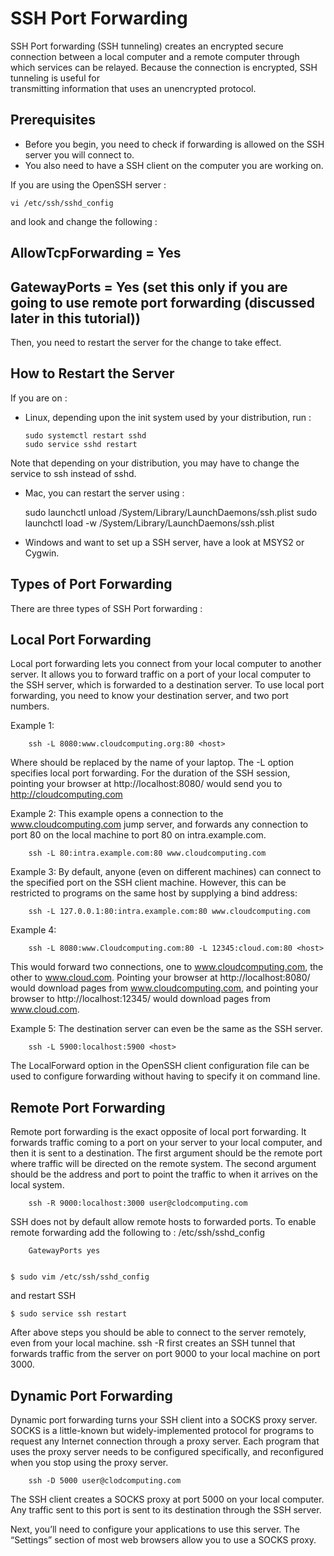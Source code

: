 # SSH Port Forwarding
SSH Port forwarding (SSH tunneling) creates an encrypted secure connection
between a local computer and a remote computer through which services can be
relayed. Because the connection is encrypted, SSH tunneling is useful for  
transmitting information that uses an unencrypted protocol.

            
## Prerequisites
  * Before you begin, you need to check if forwarding is allowed on the SSH server you will connect to.
  * You also need to have a SSH client on the computer you are working on. 

If you are using the OpenSSH server :  

	vi /etc/ssh/sshd_config 

and look and change the following :
## AllowTcpForwarding = Yes 
## GatewayPorts = Yes (set this only if you are going to use remote port forwarding (discussed later in this tutorial))

Then, you need to restart the server for the change to take effect.

## How to Restart the Server 
If you are on :

* Linux, depending upon the init system used by your distribution, run :

	  sudo systemctl restart sshd
	  sudo service sshd restart
	
 Note that depending on your distribution, you may have to change the service to ssh instead of sshd.

* Mac, you can restart the server using :

    sudo launchctl unload /System/Library/LaunchDaemons/ssh.plist
    sudo launchctl load -w /System/Library/LaunchDaemons/ssh.plist

* Windows and want to set up a SSH server, have a look at MSYS2 or Cygwin.

## Types of Port Forwarding
There are three types of SSH Port forwarding :

## Local Port Forwarding 
Local port forwarding lets you connect from your local computer to another 
server. It allows you to forward traffic on a port of your local computer
to the SSH server, which is forwarded to a destination server. To use local 
port forwarding, you need to know your destination server, and two port numbers.

Example 1:

		ssh -L 8080:www.cloudcomputing.org:80 <host>

Where <host> should be replaced by the name of your laptop. 
The -L option specifies local port forwarding. 
For the duration of the SSH session, pointing your browser at 
http://localhost:8080/ would send you to http://cloudcomputing.com

Example 2:
This example opens a connection to the www.cloudcomputing.com jump server, and 
forwards any connection to port 80 on the local machine to port 80 on 
intra.example.com.

		ssh -L 80:intra.example.com:80 www.cloudcomputing.com


Example 3:
By default, anyone (even on different machines) can connect to the specified 
port on the SSH client machine. However, this can be restricted to programs
on the same host by supplying a bind address:

		ssh -L 127.0.0.1:80:intra.example.com:80 www.cloudcomputing.com

Example 4:

		ssh -L 8080:www.Cloudcomputing.com:80 -L 12345:cloud.com:80 <host>
		
This would forward two connections, one to www.cloudcomputing.com, the other 
to www.cloud.com. Pointing your browser at http://localhost:8080/ would 
download pages from www.cloudcomputing.com, and pointing your browser to 
http://localhost:12345/ would download pages from www.cloud.com.

Example 5:
The destination server can even be the same as the SSH server. 

		ssh -L 5900:localhost:5900 <host>

The LocalForward option in the OpenSSH client configuration file can be used to
configure forwarding without having to specify it on command line.

## Remote Port Forwarding
Remote port forwarding is the exact opposite of local port forwarding. It 
forwards traffic coming to a port on your server to your local computer, and
then it is sent to a destination. The first argument should be the remote 
port where traffic will be directed on the remote system. The second argument 
should be the address and port to point the traffic to when it arrives on the 
local system.

		ssh -R 9000:localhost:3000 user@clodcomputing.com
		
SSH does not by default allow remote hosts to forwarded ports. To enable
remote forwarding add the following to :  /etc/ssh/sshd_config 

		GatewayPorts yes


	$ sudo vim /etc/ssh/sshd_config

and restart SSH

	$ sudo service ssh restart
	
After above steps you should be able to connect to the server remotely, 
even from your local machine. ssh -R first creates an SSH tunnel that 
forwards traffic from the server on port 9000 to your local machine 
on port 3000.
		
## Dynamic Port Forwarding
Dynamic port forwarding turns your SSH client into a SOCKS proxy server. 
SOCKS is a little-known but widely-implemented protocol for programs to request
any Internet connection through a proxy server. Each program that uses the proxy
server needs to be configured specifically, and reconfigured when you stop using
the proxy server.

		ssh -D 5000 user@clodcomputing.com
		
The SSH client creates a SOCKS proxy at port 5000 on your local computer. Any 
traffic sent to this port is sent to its destination through the SSH server.

Next, you’ll need to configure your applications to use this server. 
The “Settings” section of most web browsers allow you to use a SOCKS proxy.




